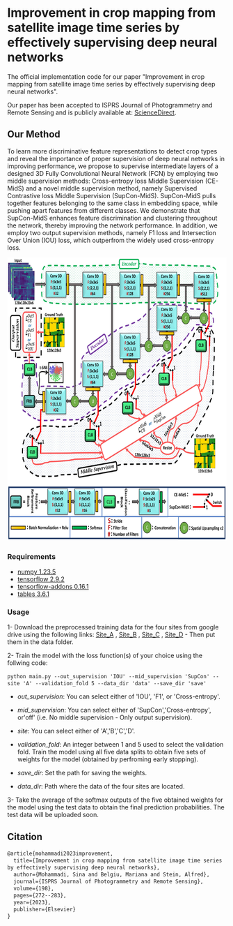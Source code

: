 # Improvement in crop mapping from satellite image time series by effectively supervising deep neural networks
The official implementation code for our paper "Improvement in crop mapping from satellite image time series by effectively supervising deep neural networks".


Our paper has been accepted to ISPRS Journal of Photogrammetry and Remote Sensing and is publicly available at: [ScienceDirect](https://www.sciencedirect.com/science/article/pii/S0924271623000679
).

## Our Method
To learn more discriminative feature representations to detect crop types and reveal the importance of proper supervision of deep neural networks in improving performance, we propose to supervise intermediate layers of a designed 3D Fully Convolutional Neural Network (FCN) by employing two middle supervision methods: Cross-entropy loss Middle Supervision (CE-MidS) and a novel middle supervision method, namely Supervised Contrastive loss Middle Supervision (SupCon-MidS). SupCon-MidS pulls together features belonging to the same class in embedding space, while pushing apart features from different classes. We demonstrate that SupCon-MidS enhances feature discrimination and clustering throughout the network, thereby improving the network performance. In addition, we employ two output supervision methods, namely F1 loss and Intersection Over Union (IOU) loss, which outperfrom the widely used cross-entropy loss.

<p align="center"><img src="https://github.com/Sina-Mohammadi/CropSupervision/blob/main/fig/framework.jpg" width="730" height="650"></p>


### Requirements
- [numpy 1.23.5](https://numpy.org/)
- [tensorflow 2.9.2](https://www.tensorflow.org/)
- [tensorflow-addons 0.16.1](https://www.tensorflow.org/addons)
- [tables 3.6.1](https://www.pytables.org/)

### Usage

1- Download the preprocessed training data for the four sites from google drive using the following links: [Site_A](https://drive.google.com/file/d/1fhoFewOoLPSWWmX5dOeme2rlZJXyyC7A/view?usp=sharing) , [Site_B](https://drive.google.com/file/d/1fHerhZHxV0w1cTU6PO37Q2E_RITV6Zwc/view?usp=sharing)  , [Site_C](https://drive.google.com/file/d/1Cc71iW4te0pMjAmMO2um2iSoQUOtrzs6/view?usp=sharing)  , [Site_D](https://drive.google.com/file/d/14WStPwEAuea9X-WnjHIq51L8iyc41Bfu/view?usp=sharing) - Then put them in the data folder.

2- Train the model with the loss function(s) of your choice using the follwing code:

```
python main.py --out_supervision 'IOU' --mid_supervision 'SupCon' --site 'A' --validation_fold 5 --data_dir 'data' --save_dir 'save'
```

- *out_supervision*: You can select either of 'IOU', 'F1', or 'Cross-entropy'.

- *mid_supervision*: You can select either of 'SupCon','Cross-entropy', or'off' (i.e. No middle supervision - Only output supervision).

- *site*: You can select either of 'A','B','C','D'.

- *validation_fold*: An integer between 1 and 5 used to select the validation fold. Train the model using all five data splits to obtain five sets of weights for the model (obtained by perfroming early stopping). 

- *save_dir*: Set the path for saving the weights.

- *data_dir*: Path where the data of the four sites are located.

3- Take the average of the softmax outputs of the five obtained weights for the model using the test data to obtain the final prediction probabilities. The test data will be uploaded soon. 

## Citation
```
@article{mohammadi2023improvement,
  title={Improvement in crop mapping from satellite image time series by effectively supervising deep neural networks},
  author={Mohammadi, Sina and Belgiu, Mariana and Stein, Alfred},
  journal={ISPRS Journal of Photogrammetry and Remote Sensing},
  volume={198},
  pages={272--283},
  year={2023},
  publisher={Elsevier}
}
```
